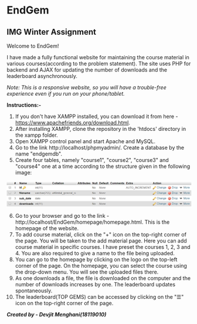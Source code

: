 # EndGem
## IMG Winter Assignment

Welcome to EndGem!

I have made a fully functional website for maintaining the course material in various courses(according to the problem statement). The site uses PHP for backend and AJAX for updating the number of downloads and the leaderboard asynchronously.

_Note: This is a responsive website, so you will have a trouble-free experience even if you run on your phone/tablet._

**Instructions:-**

1. If you don't have XAMPP installed, you can download it from here - https://www.apachefriends.org/download.html.
2. After installing XAMPP, clone the repository in the 'htdocs' directory in the xampp folder.
3. Open XAMPP control panel and start Apache and MySQL.
4. Go to the link http://localhost/phpmyadmin/. Create a database by the name "endgemdb".
5. Create four tables, namely "course1", "course2", "course3" and "course4" one at a time according to the structure given in the following image:

![Table Structure](structure.png)

6. Go to your browser and go to the link - http://localhost/EndGem/homepage/homepage.html. This is the homepage of the website.
7. To add course material, click on the "+" icon on the top-right corner of the page. You will be taken to the add material page. Here you  can add course material in specific courses. I have preset the courses 1, 2, 3 and 4. You are also required to give a name to the file being uploaded.
8. You can go to the homepage by clicking on the logo on the top-left corner of the page. On the homepage, you can select the course using the drop-down menu. You will see the uploaded files there.
9. As one downloads a file, the file is downloaded on the computer and the number of downloads increases by one.
The leaderboard updates spontaneously.
10. The leaderboard(TOP GEMS) can be accessed by clicking on the "☰" icon on the top-right corner of the page.

***Created by - Devjit Menghani(18119010)***
